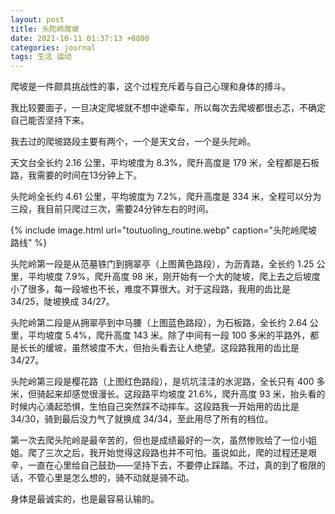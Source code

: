 ```yaml
---
layout: post
title: 头陀岭爬坡
date: 2021-10-11 01:37:13 +0800
categories: journal
tags: 生活 运动
---
```


爬坡是一件颇具挑战性的事，这个过程充斥着与自己心理和身体的搏斗。

我比较要面子，一旦决定爬坡就不想中途牵车，所以每次去爬坡都很忐忑，不确定自己能否坚持下来。

我去过的爬坡路段主要有两个，一个是天文台，一个是头陀岭。

天文台全长约 2.16 公里，平均坡度为 8.3%，爬升高度是 179 米，全程都是石板路，我需要的时间在13分钟上下。

头陀岭全长约 4.61 公里，平均坡度为 7.2%，爬升高度是 334 米，全程可以分为三段，我目前只爬过三次，需要24分钟左右的时间。

{% include image.html url="toutuoling_routine.webp" caption="头陀岭爬坡路线" %}

头陀岭第一段是从范墓铁门到拥翠亭（上图黄色路段），为沥青路，全长约 1.25 公里，平均坡度 7.9%，爬升高度 98 米，刚开始有一个大的陡坡，爬上去之后坡度小了很多，每一段坡也不长，难度不算很大。对于这段路，我用的齿比是 34/25，陡坡换成 34/27。

头陀岭第二段是从拥翠亭到中马腰（上图蓝色路段），为石板路，全长约 2.64 公里，平均坡度 5.4%，爬升高度 143 米。除了中间有一段 100 多米的平路外，都是长长的缓坡，虽然坡度不大，但抬头看去让人绝望。这段路我用的齿比是 34/27。

头陀岭第三段是樱花路（上图红色路段），是坑坑洼洼的水泥路，全长只有 400 多米，但骑起来却感觉很漫长。这段路平均坡度 21.6%，爬升高度 93 米，抬头看的时候内心涌起恐惧，生怕自己突然踩不动摔车。这段路我一开始用的齿比是 34/30，骑到最后没力气了就换成 34/34，至此用尽了所有的档位。

第一次去爬头陀岭是最辛苦的，但也是成绩最好的一次，虽然惨败给了一位小姐姐。爬了三次之后，我开始觉得这段路也并不可怕。虽说如此，爬的过程还是艰辛，一直在心里给自己鼓劲——坚持下去，不要停止踩踏。不过，真的到了极限的话，不管心里是怎么想的，骑不动就是骑不动。

身体是最诚实的，也是最容易认输的。
 